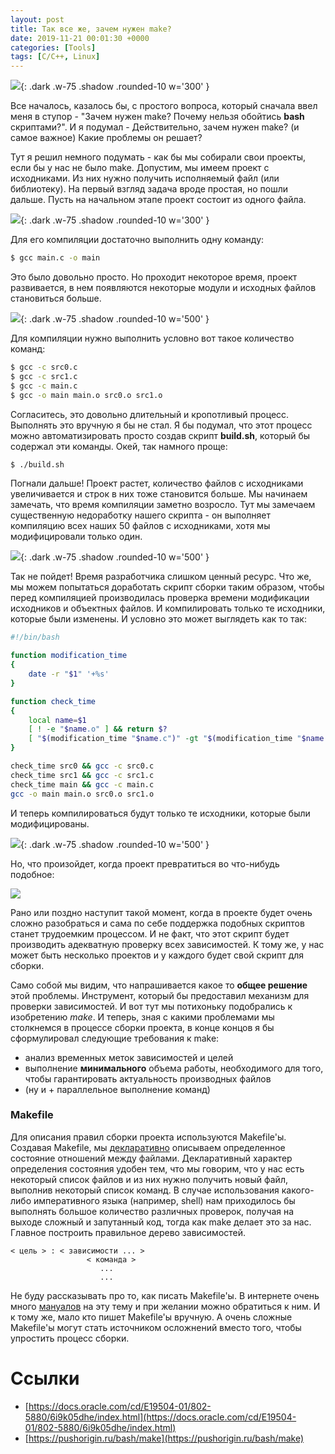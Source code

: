 ```yaml
---
layout: post
title: Так все же, зачем нужен make?
date: 2019-11-21 00:01:30 +0000
categories: [Tools]
tags: [C/C++, Linux]
---
```


![](https://habrastorage.org/webt/ml/2x/si/ml2xsix5hfsiaiotrin5s4hqzsc.jpeg){: .dark .w-75 .shadow .rounded-10 w='300' }

Все началось, казалось бы, с простого вопроса, который сначала ввел меня в ступор - "Зачем нужен make? Почему нельзя обойтись **bash** скриптами?". И я подумал - Действительно, зачем нужен make? (и самое важное) Какие проблемы он решает?

Тут я решил немного подумать - как бы мы собирали свои проекты, если бы у нас не было make. Допустим, мы имеем проект с исходниками. Из них нужно получить исполняемый файл (или библиотеку). На первый взгляд задача вроде простая, но пошли дальше. Пусть на начальном этапе проект состоит из одного файла.

![](https://habrastorage.org/webt/ce/il/9s/ceil9slduyk9vtb9mntac4miw88.png){: .dark .w-75 .shadow .rounded-10 w='300' }

Для его компиляции достаточно выполнить одну команду:

```bash
$ gcc main.c -o main
```

Это было довольно просто. Но проходит некоторое время, проект развивается, в нем появляются некоторые модули и исходных файлов становиться больше.

![](https://habrastorage.org/webt/ic/-b/ru/ic-brup7f8f0mzkxi5eqipwpgqm.png){: .dark .w-75 .shadow .rounded-10 w='500' }

Для компиляции нужно выполнить условно вот такое количество команд:

```bash
$ gcc -c src0.c
$ gcc -c src1.c
$ gcc -c main.c
$ gcc -o main main.o src0.o src1.o
```

Согласитесь, это довольно длительный и кропотливый процесс. Выполнять это вручную я бы не стал. Я бы подумал, что этот процесс можно автоматизировать просто создав скрипт **build.sh**, который бы содержал эти команды. Окей, так намного проще:

```bash
$ ./build.sh
```

Погнали дальше! Проект растет, количество файлов с исходниками увеличивается и строк в них тоже становится больше. Мы начинаем замечать, что время компиляции заметно возросло. Тут мы замечаем существенную недоработку нашего скрипта - он выполняет компиляцию всех наших 50 файлов с исходниками, хотя мы модифицировали только один.

![](https://habrastorage.org/webt/vz/aj/ro/vzajrow8unlecgc_d2znoo7fsmc.png){: .dark .w-75 .shadow .rounded-10 w='500' }

Так не пойдет! Время разработчика слишком ценный ресурс. Что же, мы можем попытаться доработать скрипт сборки таким образом, чтобы перед компиляцией производилась проверка времени модификации исходников и объектных файлов. И компилировать только те исходники, которые были изменены. И условно это может выглядеть как то так:

```bash
#!/bin/bash

function modification_time
{
	date -r "$1" '+%s'
}

function check_time
{
	local name=$1
	[ ! -e "$name.o" ] && return $?
	[ "$(modification_time "$name.c")" -gt "$(modification_time "$name.o")" ] && return $?
}

check_time src0 && gcc -c src0.c
check_time src1 && gcc -c src1.c
check_time main && gcc -c main.c
gcc -o main main.o src0.o src1.o
```

И теперь компилироваться будут только те исходники, которые были модифицированы.

![](https://habrastorage.org/webt/6x/97/rn/6x97rnebedbgcdvcdxojlfumiea.png){: .dark .w-75 .shadow .rounded-10 w='500' }

Но, что произойдет, когда проект превратиться во что-нибудь подобное:

![](https://habrastorage.org/webt/pa/kd/vy/pakdvyijwodcuysn7w_8qigtyua.png)

Рано или поздно наступит такой момент, когда в проекте будет очень сложно разобраться и сама по себе поддержка подобных скриптов станет трудоемким процессом. И не факт, что этот скрипт будет производить адекватную проверку всех зависимостей. К тому же, у нас может быть несколько проектов и у каждого будет свой скрипт для сборки.

Само собой мы видим, что напрашивается какое то **общее решение** этой проблемы. Инструмент, который бы предоставил механизм для проверки зависимостей. И вот тут мы потихоньку подобрались к изобретению *make*. И теперь, зная с какими проблемами мы столкнемся в процессе сборки проекта, в конце концов я бы сформулировал следующие требования к make:
* анализ временных меток зависимостей и целей
* выполнение **минимального** объема работы, необходимого для того, чтобы гарантировать актуальность производных файлов
* (ну и + параллельное выполнение команд)

### Makefile

Для описания правил сборки проекта используются Makefile'ы. Создавая Makefile, мы [декларативно](https://ru.wikipedia.org/wiki/Декларативное_программирование) описываем определенное состояние отношений между файлами. Декларативный характер определения состояния удобен тем, что мы говорим, что у нас есть некоторый список файлов и из них нужно получить новый файл, выполнив некоторый список команд. В случае использования какого-либо императивного языка (например, shell) нам приходилось бы выполнять большое количество различных проверок, получая на выходе сложный и запутанный код, тогда как make делает это за нас. Главное построить правильное дерево зависимостей.

```
< цель > : < зависимости ... >
                 < команда >
                    ...
                    ...
```

Не буду рассказывать про то, как писать Makefile'ы. В интернете очень много [мануалов](https://www.gnu.org/software/make/manual/make.html) на эту тему и при желании можно обратиться к ним. И к тому же, мало кто пишет Makefile'ы вручную. А очень сложные Makefile'ы могут стать источником осложнений вместо того, чтобы упростить процесс сборки.

# Ссылки

* [https://docs.oracle.com/cd/E19504-01/802-5880/6i9k05dhe/index.html](https://docs.oracle.com/cd/E19504-01/802-5880/6i9k05dhe/index.html)
* [https://pushorigin.ru/bash/make](https://pushorigin.ru/bash/make)

